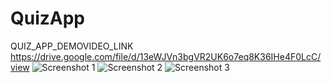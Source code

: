 # QuizApp
QUIZ_APP_DEMOVIDEO_LINK https://drive.google.com/file/d/13eWJVn3bgVR2UK6o7eq8K36IHe4F0LcC/view
![Screenshot 1](https://user-images.githubusercontent.com/83204441/126044901-3ff12065-66f1-4fc7-aed5-b2b8536d0fa1.png)
![Screenshot 2](https://user-images.githubusercontent.com/83204441/126044902-a1ae631f-371c-4d89-99c5-e82c0d66ead9.png)
![Screenshot 3](https://user-images.githubusercontent.com/83204441/126044905-94178841-c91b-4df8-9893-5c1a11d12f48.png)
